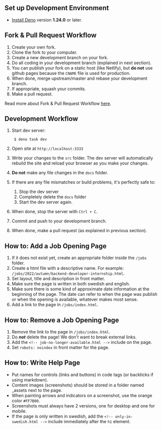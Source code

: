 ## Set up Development Environment

- [Install Deno](https://deno.land/manual/getting_started/installation) version **1.24.0** or later.



## Fork & Pull Request Workflow

1. Create your own fork.
2. Clone the fork to your computer.
3. Create a new development branch on your fork.
4. Do all coding in your development branch (explained in next section).
5. You can publish your fork on a static host (like Netlify), but **do not** use github pages because the `CNAME` file is used for production.
6. When done, merge upstream/master and rebase your development branch.
7. If appropriate, squash your commits.
8. Make a pull request.

Read more about Fork & Pull Request Workflow  [here](https://gist.github.com/Chaser324/ce0505fbed06b947d962).



## Development Workflow

1. Start dev server:

        $ deno task dev

2. Open site at `http://localhost:3333`

3. Write your changes to the ```src``` folder. The dev server will automatically rebuild the site and reload your browser as you make your changes.

4. **Do not** make any file changes in the ```docs``` folder.

5. If there are any file mismatches or build problems, it's perfectly safe to:
    1. Stop the dev server
    2. Completely delete the ```docs``` folder
    3. Start the dev server again.

6. When done, stop the server with ```Ctrl + C```.

7. Commit and push to your development branch.

8. When done, make a pull request (as explained in previous section).



## How to: Add a Job Opening Page

1. If it does not exist yet, create an appropriate folder inside the `/jobs` folder.
2. Create a html file with a descriptive name. For example: `/jobs/2022/autumn/backend-developer-internship.html`.
3. Set layout, title and description in front matter.
4. Make sure the page is written in both swedish and english.
5. Make sure there is some kind of approximate date information at the beginning of the page. The date can refer to when the page was publish or when the opening is available, whatever makes most sense.
6. Add a link to the page in `/jobs/index.html`.


## How to: Remove a Job Opening Page

1. Remove the link to the page in `/jobs/index.html`.
2. Do ***not*** delete the page! We don't want to break external links.
3. Add the `<!-- job-no-longer-available.html -->` include on the page.
4. Set `robots: noindex` in front matter for the page.


## How to: Write Help Page

* Put names for controls (links and buttons) in code tags (or backticks if using markdown).
* Content images (screenshots) should be stored in a folder named _assets next to the page.
* When painting arrows and indicators on a screenshot, use the orange color `#FF7B00`.
* Screenshots must always have 2 versions, one for desktop and one for mobile.
* If the page is only written in swedish, add the `<!-- only-in-swedish.html -->` include immediately after the `h1` element.